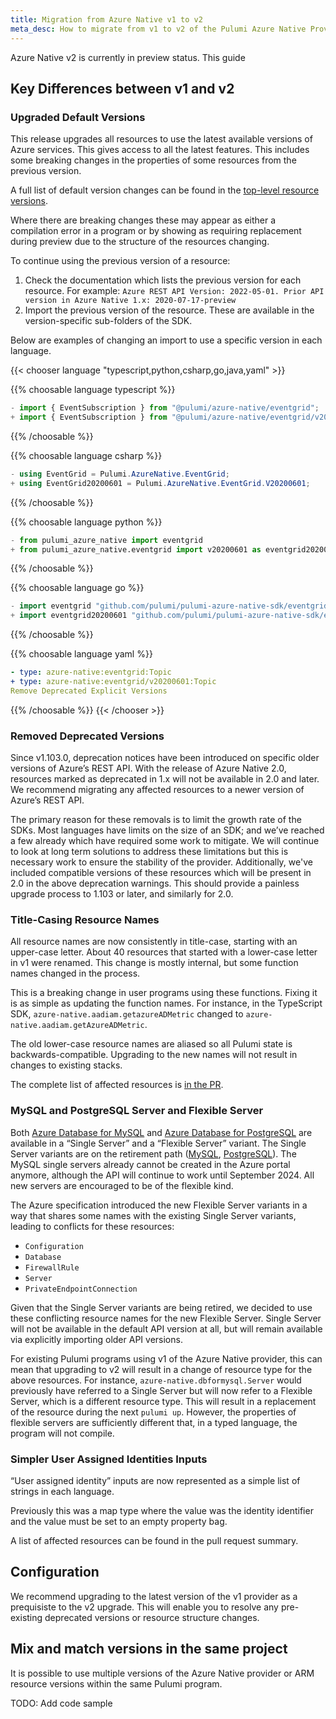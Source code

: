 ```yaml
---
title: Migration from Azure Native v1 to v2
meta_desc: How to migrate from v1 to v2 of the Pulumi Azure Native Provider.
---
```


Azure Native v2 is currently in preview status. This guide 

## Key Differences between v1 and v2

### Upgraded Default Versions
This release upgrades all resources to use the latest available versions of Azure services. This gives access to all the latest features. This includes some breaking changes in the properties of some resources from the previous version.

A full list of default version changes can be found in the [top-level resource versions](top-level-resource-versions).

Where there are breaking changes these may appear as either a compilation error in a program or by showing as requiring replacement during preview due to the structure of the resources changing.

To continue using the previous version of a resource:

1. Check the documentation which lists the previous version for each resource. For example: `Azure REST API Version: 2022-05-01. Prior API version in Azure Native 1.x: 2020-07-17-preview`
2. Import the previous version of the resource. These are available in the version-specific sub-folders of the SDK.

Below are examples of changing an import to use a specific version in each language.

{{< chooser language "typescript,python,csharp,go,java,yaml" >}}

{{% choosable language typescript %}}

```typescript
- import { EventSubscription } from "@pulumi/azure-native/eventgrid";
+ import { EventSubscription } from "@pulumi/azure-native/eventgrid/v20200601";
```

{{% /choosable %}}

{{% choosable language csharp %}}

```csharp
- using EventGrid = Pulumi.AzureNative.EventGrid;
+ using EventGrid20200601 = Pulumi.AzureNative.EventGrid.V20200601;
```

{{% /choosable %}}

{{% choosable language python %}}

```python
- from pulumi_azure_native import eventgrid
+ from pulumi_azure_native.eventgrid import v20200601 as eventgrid20200601
```

{{% /choosable %}}

{{% choosable language go %}}

```go
- import eventgrid "github.com/pulumi/pulumi-azure-native-sdk/eventgrid/v2"
+ import eventgrid20200601 "github.com/pulumi/pulumi-azure-native-sdk/eventgrid/v2/v20200601”
```

{{% /choosable %}}

{{% choosable language yaml %}}

```yaml
- type: azure-native:eventgrid:Topic
+ type: azure-native:eventgrid/v20200601:Topic
Remove Deprecated Explicit Versions
```

{{% /choosable %}}
{{< /chooser >}}

### Removed Deprecated Versions

Since v1.103.0, deprecation notices have been introduced on specific older versions of Azure’s REST API. With the release of Azure Native 2.0, resources marked as deprecated in 1.x will not be available in 2.0 and later. We recommend migrating any affected resources to a newer version of Azure’s REST API.

The primary reason for these removals is to limit the growth rate of the SDKs. Most languages have limits on the size of an SDK; and we’ve reached a few already which have required some work to mitigate. We will continue to look at long term solutions to address these limitations but this is necessary work to ensure the stability of the provider. Additionally, we've included compatible versions of these resources which will be present in 2.0 in the above deprecation warnings. This should provide a painless upgrade process to 1.103 or later, and similarly for 2.0.


### Title-Casing Resource Names

All resource names are now consistently in title-case, starting with an upper-case letter. About 40 resources that started with a lower-case letter in v1 were renamed. This change is mostly internal, but some function names changed in the process.

This is a breaking change in user programs using these functions. Fixing it is as simple as updating the function names. For instance, in the TypeScript SDK, `azure-native.aadiam.getazureADMetric` changed to `azure-native.aadiam.getAzureADMetric`.

The old lower-case resource names are aliased so all Pulumi state is backwards-compatible. Upgrading to the new names will not result in changes to existing stacks.

The complete list of affected resources is [in the PR](https://github.com/pulumi/pulumi-azure-native/pull/2366).

### MySQL and PostgreSQL Server and Flexible Server

Both [Azure Database for MySQL](https://azure.microsoft.com/en-us/products/mysql) and [Azure Database for PostgreSQL](https://azure.microsoft.com/en-us/products/postgresql) are available in a “Single Server” and a “Flexible Server” variant. The Single Server variants are on the retirement path ([MySQL](https://learn.microsoft.com/en-us/azure/mysql/single-server/whats-happening-to-mysql-single-server), [PostgreSQL](https://learn.microsoft.com/en-us/azure/postgresql/single-server/whats-happening-to-postgresql-single-server)). The MySQL single servers already cannot be created in the Azure portal anymore, although the API will continue to work until September 2024. All new servers are encouraged to be of the flexible kind.

The Azure specification introduced the new Flexible Server variants in a way that shares some names with the existing Single Server variants, leading to conflicts for these resources:
- `Configuration`
- `Database`
- `FirewallRule`
- `Server`
- `PrivateEndpointConnection`

Given that the Single Server variants are being retired, we decided to use these conflicting resource names for the new Flexible Server. Single Server will not be available in the default API version at all, but will remain available via explicitly importing older API versions.

For existing Pulumi programs using v1 of the Azure Native provider, this can mean that upgrading to v2 will result in a change of resource type for the above resources. For instance, `azure-native.dbformysql.Server` would previously have referred to a Single Server but will now refer to a Flexible Server, which is a different resource type. This will result in a replacement of the resource during the next `pulumi up`. However, the properties of flexible servers are sufficiently different that, in a typed language, the program will not compile.


### Simpler User Assigned Identities Inputs
“User assigned identity” inputs are now represented as a simple list of strings in each language.

Previously this was a map type where the value was the identity identifier and the value must be set to an empty property bag.

A list of affected resources can be found in the pull request summary.

## Configuration

We recommend upgrading to the latest version of the v1 provider as a prequisiste to the v2 upgrade. This will enable you to resolve any pre-existing deprecated versions or resource structure changes.

## Mix and match versions in the same project

It is possible to use multiple versions of the Azure Native provider or ARM resource versions within the same Pulumi program.

TODO: Add code sample